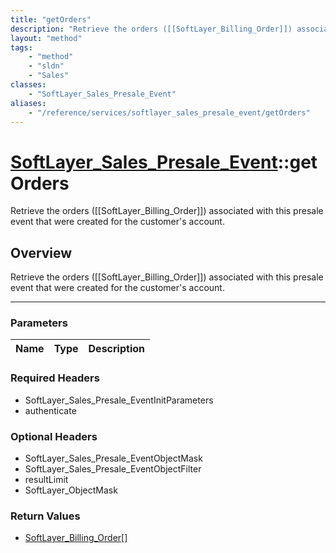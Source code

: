 ```yaml
---
title: "getOrders"
description: "Retrieve the orders ([[SoftLayer_Billing_Order]]) associated with this presale event that were created for the customer'... "
layout: "method"
tags:
    - "method"
    - "sldn"
    - "Sales"
classes:
    - "SoftLayer_Sales_Presale_Event"
aliases:
    - "/reference/services/softlayer_sales_presale_event/getOrders"
---
```

# [SoftLayer_Sales_Presale_Event](/reference/services/SoftLayer_Sales_Presale_Event)::getOrders

Retrieve the orders ([[SoftLayer_Billing_Order]]) associated with this presale event that were created for the customer's account.


## Overview 
Retrieve the orders ([[SoftLayer_Billing_Order]]) associated with this presale event that were created for the customer's account.

-----

### Parameters 
|Name | Type | Description |
| --- | --- | --- |


### Required Headers
* SoftLayer_Sales_Presale_EventInitParameters
* authenticate


### Optional Headers
* SoftLayer_Sales_Presale_EventObjectMask
* SoftLayer_Sales_Presale_EventObjectFilter
* resultLimit
* SoftLayer_ObjectMask

### Return Values
* <a href='/reference/datatypes/SoftLayer_Billing_Order'>SoftLayer_Billing_Order[] </a>




